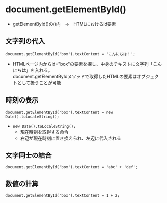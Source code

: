 # document.getElementById()

- getElementById()の()内　→　HTMLにおけるid要素

## 文字列の代入

``` document.getElementById('box').textContent = 'こんにちは！'; ```

- HTMLページ内からid="box"の要素を探し、中身のテキストに文字列「こんにちは」を入れる。  
document.getElementByIdメソッドで取得したHTMLの要素はオブジェクトとして扱うことが可能  


## 時刻の表示

``` document.getElementById('box').textContent = new Date().toLocaleString(); ```

- `new Date().toLocaleString(); `  
  - 現在時刻を取得する命令  
  - 右辺が現在時刻に置き換えられ、左辺に代入される
  
  
## 文字同士の結合
  
  ``` document.getElementById('box').textContent = 'abc' + 'def'; ```
  
  
## 数値の計算
  
  ``` document.getElementById('box').textContent = 1 + 2; ```
